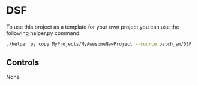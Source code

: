 # DSF

To use this project as a template for your own project you can use the following helper.py command:

```bash
./helper.py copy MyProjects/MyAwesomeNewProject --source patch_sm/DSF
```

## Controls

None
